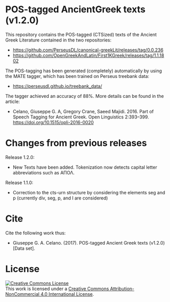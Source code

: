 # POS-tagged AncientGreek texts (v1.2.0)

This repository contains the POS-tagged (CTSized) texts of the Ancient Greek Literature contained in the two repositories:

* https://github.com/PerseusDL/canonical-greekLit/releases/tag/0.0.236
* https://github.com/OpenGreekAndLatin/First1KGreek/releases/tag/1.1.1802

The POS-tagging has been generated (completely) automatically by using the MATE tagger, which has been trained on Perseus treebank data:

* https://perseusdl.github.io/treebank_data/

The tagger achieved an accuracy of 88%. More details can be found in the article:

* Celano, Giuseppe G. A, Gregory Crane, Saeed Majidi. 2016. Part of Speech Tagging for Ancient Greek. Open Linguistics 2:393–399. https://doi.org/10.1515/opli-2016-0020

# Changes from previous releases
Release 1.2.0:
* New Texts have been added. Tokenization now detects capital letter abbreviations such as ΑΠΟΛ.

Release 1.1.0:
* Correction to the cts-urn structure by considering the elements seg and p (currently div, seg, p, and l are considered)

# Cite
Cite the following work thus:

* Giuseppe G. A. Celano. (2017). POS-tagged Ancient Greek texts (v1.2.0) [Data set]. 

# License
<a rel="license" href="http://creativecommons.org/licenses/by-nc/4.0/"><img alt="Creative Commons License" style="border-width:0" src="https://i.creativecommons.org/l/by-nc/4.0/88x31.png" /></a><br />This work is licensed under a <a rel="license" href="http://creativecommons.org/licenses/by-nc/4.0/">Creative Commons Attribution-NonCommercial 4.0 International License</a>.
